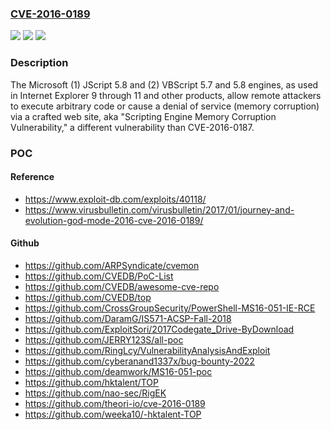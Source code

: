 ### [CVE-2016-0189](https://cve.mitre.org/cgi-bin/cvename.cgi?name=CVE-2016-0189)
![](https://img.shields.io/static/v1?label=Product&message=n%2Fa&color=blue)
![](https://img.shields.io/static/v1?label=Version&message=n%2Fa&color=blue)
![](https://img.shields.io/static/v1?label=Vulnerability&message=n%2Fa&color=brighgreen)

### Description

The Microsoft (1) JScript 5.8 and (2) VBScript 5.7 and 5.8 engines, as used in Internet Explorer 9 through 11 and other products, allow remote attackers to execute arbitrary code or cause a denial of service (memory corruption) via a crafted web site, aka "Scripting Engine Memory Corruption Vulnerability," a different vulnerability than CVE-2016-0187.

### POC

#### Reference
- https://www.exploit-db.com/exploits/40118/
- https://www.virusbulletin.com/virusbulletin/2017/01/journey-and-evolution-god-mode-2016-cve-2016-0189/

#### Github
- https://github.com/ARPSyndicate/cvemon
- https://github.com/CVEDB/PoC-List
- https://github.com/CVEDB/awesome-cve-repo
- https://github.com/CVEDB/top
- https://github.com/CrossGroupSecurity/PowerShell-MS16-051-IE-RCE
- https://github.com/DaramG/IS571-ACSP-Fall-2018
- https://github.com/ExploitSori/2017Codegate_Drive-ByDownload
- https://github.com/JERRY123S/all-poc
- https://github.com/RingLcy/VulnerabilityAnalysisAndExploit
- https://github.com/cyberanand1337x/bug-bounty-2022
- https://github.com/deamwork/MS16-051-poc
- https://github.com/hktalent/TOP
- https://github.com/nao-sec/RigEK
- https://github.com/theori-io/cve-2016-0189
- https://github.com/weeka10/-hktalent-TOP


